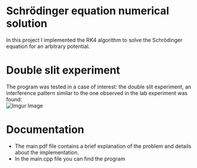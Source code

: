 # Schrödinger equation numerical solution
In this project I implemented the RK4 algorithm to solve the Schrödinger equation for an arbitrary potential.
# Double slit experiment
The program was tested in a case of interest: the double slit experiment, an interference pattern similar to the one 
observed in the lab experiment was found:  
![Imgur Image](https://imgur.com/CkuyFCc.png)
# Documentation
* The main.pdf file contains a brief explanation of the problem and details about the implementation.  
* In the main.cpp file you can find the program

